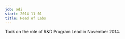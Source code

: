 ```yaml
---
job: odi
start: 2014-11-01
title: Head of Labs
---
```

Took on the role of R&D Program Lead in November 2014.